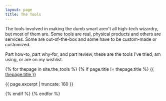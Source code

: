 ```yaml
---
layout: page
title: The Tools
---
```


The tools involved in making the dumb smart aren't all high-tech wizardry, but most of them are. Some tools are real, physical products and others are services. Some are out-of-the-box and some have to be custom-made or customized.

Part how-to, part why-for, and part review, these are the tools I've tried, am using, or are on my wishlist.

{% for thepage in site.the_tools %}
{% if page.title != thepage.title %}
<a href="{{ thepage.url | prepend: site.baseurl }}">
        {{ thepage.title }}
</a>

<p class="post-excerpt">{{ page.excerpt | truncate: 160 }}</p>

{% endif %}
{% endfor %}      
